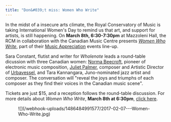 ```yaml
---
title: "Don&#039;t miss: Women Who Write"
---
```


In the midst of a insecure arts climate, the Royal Conservatory of Music is taking International Women's Day to remind us that art, and support for artists, is still happening. On **March 8th, 6:30-7:30pm** at Mazzoleni Hall, the RCM in collaboration with the Canadian Music Centre presents [*Women Who Write*](http://www.rcmusic.ca/music-appreciation), part of their [Music Appreciation](http://www.rcmusic.ca/music-appreciation) events line-up.

Sara Constant, flutist and writer for *Wholenote* leads a round-table dicussion with three Canadian women: [Norma Beecroft](https://en.wikipedia.org/wiki/Norma_Beecroft), pioneer of electronic music composition, [Juliet Palmer](/scene/people/juliet-palmer/), composer and Artistic Director of [Urbavessel](/check-out-urbanvessel/), and Tara Kannangara, Juno-nominated jazz artist and composer. The conversation will "reveal the joys and triumphs of each composer as they find their voices in the Canadian music scene".

Tickets are just $15, and a reception follows the round-table discussion. For more details about *Women Who Write*, **March 8th at 6:30pm**, [click here](http://www.rcmusic.ca/music-appreciation).

<figure data-type="image">
![](/webhook-uploads/1486484991577/2017-02-07---Women-Who-Write.jpg)
</figure>
